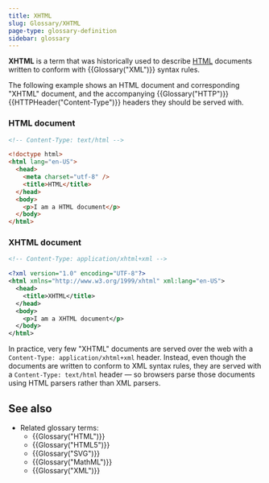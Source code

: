 ```yaml
---
title: XHTML
slug: Glossary/XHTML
page-type: glossary-definition
sidebar: glossary
---
```


**XHTML** is a term that was historically used to describe [HTML](/en-US/docs/Web/HTML) documents written to conform with {{Glossary("XML")}} syntax rules.

The following example shows an HTML document and corresponding "XHTML" document, and the accompanying {{Glossary("HTTP")}} {{HTTPHeader("Content-Type")}} headers they should be served with.

### HTML document

```html
<!-- Content-Type: text/html -->

<!doctype html>
<html lang="en-US">
  <head>
    <meta charset="utf-8" />
    <title>HTML</title>
  </head>
  <body>
    <p>I am a HTML document</p>
  </body>
</html>
```

### XHTML document

```xml
<!-- Content-Type: application/xhtml+xml -->

<?xml version="1.0" encoding="UTF-8"?>
<html xmlns="http://www.w3.org/1999/xhtml" xml:lang="en-US">
  <head>
    <title>XHTML</title>
  </head>
  <body>
    <p>I am a XHTML document</p>
  </body>
</html>
```

In practice, very few "XHTML" documents are served over the web with a `Content-Type: application/xhtml+xml` header. Instead, even though the documents are written to conform to XML syntax rules, they are served with a `Content-Type: text/html` header — so browsers parse those documents using HTML parsers rather than XML parsers.

## See also

- Related glossary terms:
  - {{Glossary("HTML")}}
  - {{Glossary("HTML5")}}
  - {{Glossary("SVG")}}
  - {{Glossary("MathML")}}
  - {{Glossary("XML")}}
